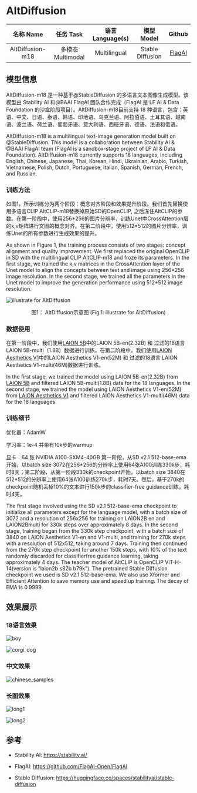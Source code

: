 # AltDiffusion

|  名称 Name   | 任务 Task       |   语言 Language(s)    | 模型 Model    | Github |
|:----------:| :----:  |:-------------------:| :----:  |:------:|
| AltDiffusion-m18 | 多模态 Multimodal | Multilingual | Stable Diffusion |   [FlagAI](https://github.com/FlagAI-Open/FlagAI)   |

## 模型信息
AltDiffusion-m18 是一种基于@StableDiffusion 的多语言文本图像生成模型。该模型由 Stability AI 和@BAAI FlagAI 团队合作完成（FlagAI 是 LF AI & Data Foundation 的沙盒阶段项目）。AltDiffusion-m18目前支持 18 种语言，包含：英语、中文、日语、泰语、韩语、印地语、乌克兰语、阿拉伯语、土耳其语、越南语、波兰语、荷兰语、葡萄牙语、意大利语、西班牙语、德语、法语和俄语。

AltDiffusion-m18 is a multilingual text-image generation model built on @StableDiffusion. This model is a collaboration between Stability AI & @BAAI FlagAI team (FlagAI is a sandbox-stage project of LF AI & Data Foundation). AltDiffusion-m18 currently supports 18 languages, including English, Chinese, Japanese, Thai, Korean, Hindi, Ukrainian, Arabic, Turkish, Vietnamese, Polish, Dutch, Portuguese, Italian, Spanish, German, French, and Russian.

###  训练方法
如图1，所示训练分为两个阶段：概念对齐阶段和效果提升阶段。我们首先替换使用多语言CLIP AltCLIP-m18替换掉原始SD的OpenCLIP, 之后冻住AltCLIP的参数。在第一阶段中，使用256\*256的图片分辨率，训练Unet中CrossAttention层的k,v矩阵进行文图的概念对齐。在第二阶段中，使用512\*512的图片分辨率，训练Unet的所有参数进行生成效果的提升。

As shown in Figure 1, the training process consists of two stages: concept alignment and quality improvement. We first replaced the original OpenCLIP in SD with the multilingual CLIP AltCLIP-m18 and froze its parameters. In the first stage, we trained the k,v matrices in the CrossAttention layer of the Unet model to align the concepts between text and image using 256\*256 image resolution. In the second stage, we trained all the parameters in the Unet model to improve the generation performance using 512\*512 image resolution.

![illustrate for AltDiffusion](./imgs/model.png)

<center>
图1： AltDiffusion示意图 (Fig.1: illustrate for AltDiffusion)
</center>

### 数据使用
在第一阶段中，我们使用[LAION 5B](https://laion.ai/blog/laion-5b/)中的LAION 5B-en(2.32B) 和 过滤的18语言 LAION 5B-multi（1.8B）数据进行训练。在第二阶段中，我们使用[LAION Aesthetics V1](https://laion.ai/blog/laion-aesthetics/)中的LAION Aesthetics V1-en(52M) 和 过滤的18语言 LAION Aesthetics V1-multi(46M)数据进行训练。

In the first stage, we trained the model using LAION 5B-en(2.32B) from [LAION 5B](https://laion.ai/blog/laion-5b/) and filtered LAION 5B-multi(1.8B) data for the 18 languages. In the second stage, we trained the model using LAION Aesthetics V1-en(52M) from [LAION Aesthetics V1](https://laion.ai/blog/laion-aesthetics/) and filtered LAION Aesthetics V1-multi(46M) data for the 18 languages.

### 训练细节
优化器：AdamW 

学习率：1e-4 并带有10k步的warmup

显卡：64 张 NVIDIA A100-SXM4-40GB
第一阶段，从SD v2.1 512-base-ema开始，以batch size 3072在256\*256的分辨率上使用64张A100训练330k步，耗时8天；第二阶段，从第一阶段330k的checkpoint开始，以batch size 3840在512\*512的分辨率上使用64张A100训练270k步，耗时7天。然后，基于270k的checkpoint随机丢掉10%的文本进行150k步的classifier-free guidance训练，耗时4天。

The first stage involved using the SD v2.1 512-base-ema checkpoint to initialize all parameters except for the language model, with a batch size of 3072 and a resolution of 256x256 for training on LAION2B en and LAION2Bmulti for 330k steps over approximately 8 days. In the second stage, training began from the 330k step checkpoint, with a batch size of 3840 on LAION Aesthetics V1-en and V1-multi, and training for 270k steps with a resolution of 512x512, taking around 7 days. Training then continued from the 270k step checkpoint for another 150k steps, with 10% of the text randomly discarded for classifierfree guidance learning, taking approximately 4 days. The teacher model of AltCLIP is OpenCLIP ViT-H-14(version is ”laion2b s32b b79k”). The pretrained Stable Diffusion
checkpoint we used is SD v2.1 512-base-ema. We also use Xformer and Efficient Attention to save memory use and speed up training. The decay of EMA is 0.9999.

## 效果展示

### 18语言效果
![boy](./imgs/boy.SVG)

![corgi_dog](./imgs/corgi_dog.SVG)

### 中文效果

![chinese_samples](./imgs/chinese_samples.png)

### 长图效果

![long1](./imgs/long1.SVG)

![long2](./imgs/long2.SVG)

## 参考

- Stability AI: https://stability.ai/

- FlagAI: https://github.com/FlagAI-Open/FlagAI

- Stable Diffusion: https://huggingface.co/spaces/stabilityai/stable-diffusion

